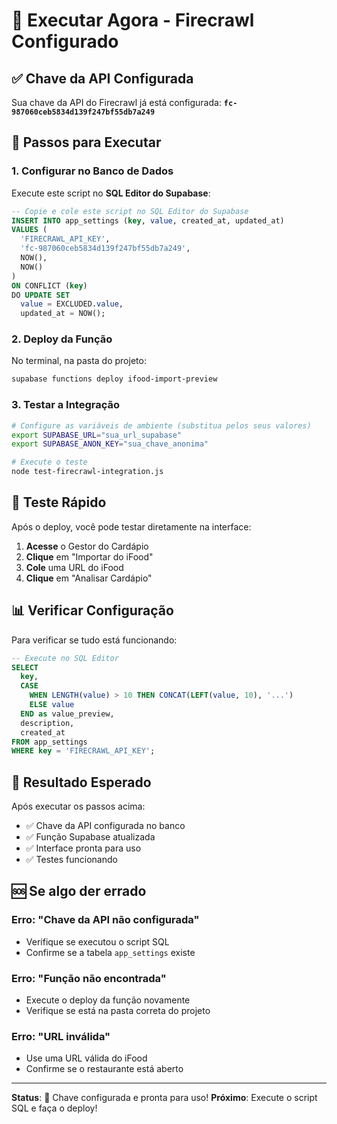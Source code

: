 # 🚀 Executar Agora - Firecrawl Configurado

## ✅ Chave da API Configurada

Sua chave da API do Firecrawl já está configurada:
**`fc-987060ceb5834d139f247bf55db7a249`**

## 🎯 Passos para Executar

### 1. Configurar no Banco de Dados

Execute este script no **SQL Editor do Supabase**:

```sql
-- Copie e cole este script no SQL Editor do Supabase
INSERT INTO app_settings (key, value, created_at, updated_at)
VALUES (
  'FIRECRAWL_API_KEY',
  'fc-987060ceb5834d139f247bf55db7a249',
  NOW(),
  NOW()
)
ON CONFLICT (key) 
DO UPDATE SET 
  value = EXCLUDED.value,
  updated_at = NOW();
```

### 2. Deploy da Função

No terminal, na pasta do projeto:

```bash
supabase functions deploy ifood-import-preview
```

### 3. Testar a Integração

```bash
# Configure as variáveis de ambiente (substitua pelos seus valores)
export SUPABASE_URL="sua_url_supabase"
export SUPABASE_ANON_KEY="sua_chave_anonima"

# Execute o teste
node test-firecrawl-integration.js
```

## 🧪 Teste Rápido

Após o deploy, você pode testar diretamente na interface:

1. **Acesse** o Gestor do Cardápio
2. **Clique** em "Importar do iFood"
3. **Cole** uma URL do iFood
4. **Clique** em "Analisar Cardápio"

## 📊 Verificar Configuração

Para verificar se tudo está funcionando:

```sql
-- Execute no SQL Editor
SELECT 
  key,
  CASE 
    WHEN LENGTH(value) > 10 THEN CONCAT(LEFT(value, 10), '...')
    ELSE value 
  END as value_preview,
  description,
  created_at
FROM app_settings 
WHERE key = 'FIRECRAWL_API_KEY';
```

## 🎉 Resultado Esperado

Após executar os passos acima:

- ✅ Chave da API configurada no banco
- ✅ Função Supabase atualizada
- ✅ Interface pronta para uso
- ✅ Testes funcionando

## 🆘 Se algo der errado

### Erro: "Chave da API não configurada"
- Verifique se executou o script SQL
- Confirme se a tabela `app_settings` existe

### Erro: "Função não encontrada"
- Execute o deploy da função novamente
- Verifique se está na pasta correta do projeto

### Erro: "URL inválida"
- Use uma URL válida do iFood
- Confirme se o restaurante está aberto

---

**Status**: 🔑 Chave configurada e pronta para uso!
**Próximo**: Execute o script SQL e faça o deploy!
